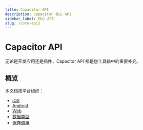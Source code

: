 ```yaml
---
title: Capacitor API
description: Capacitor 核心 API
sidebar_label: 核心 API
slug: /core-apis
---
```


# Capacitor API

无论是开发应用还是插件，Capacitor API 都是您工具箱中的重要补充。

## 概览

本文档按平台组织：

- [iOS](/main/reference/core-apis/ios.md)
- [Android](/main/reference/core-apis/android.md)
- [Web](/main/reference/core-apis/web.md)
- [数据类型](/main/reference/core-apis/data-types.md)
- [保存调用](/main/reference/core-apis/saving-calls.md)